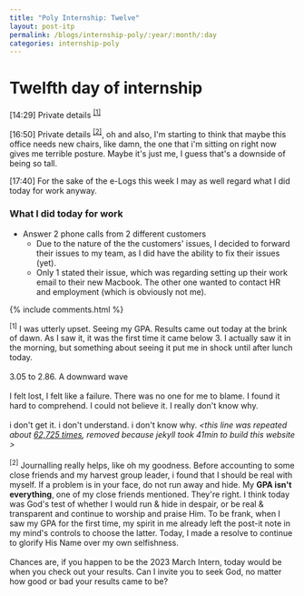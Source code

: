 ```yaml
---
title: "Poly Internship: Twelve"
layout: post-itp
permalink: /blogs/internship-poly/:year/:month/:day
categories: internship-poly
---
```

# Twelfth day of internship


<span class="timestamp">[14:29]</span> Private details <sup><a href="#1">[1]</a></sup>

<span class="timestamp">[16:50]</span> Private details <sup><a href="#2">[2]</a></sup>, oh and also, I'm starting to think that maybe this office needs new chairs, like damn, the one that i'm sitting on right now gives me terrible posture. Maybe it's just me, I guess that's a downside of being so tall.

<span class="timestamp">[17:40]</span> For the sake of the e-Logs this week I may as well regard what I did today for work anyway.

### What I did today for work
* Answer 2 phone calls from 2 different customers 
    * Due to the nature of the the customers' issues, I decided to forward their issues to my team, as I did have the ability to fix their issues (yet).
    * Only 1 stated their issue, which was regarding setting up their work email to their new Macbook. The other one wanted to contact HR and employment (which is obviously not me).

{% include comments.html %}

<span class="disable-selection" onclick="loadText()" style="color:#0001;display:none;">escapism vs reality</span>
<span class="disable-selection" id="truth" style="display:block;"><sup id="1">[1]</sup> I was utterly upset. Seeing my GPA. Results came out today at the brink of dawn. As I saw it, it was the first time it came below 3. I actually saw it in the morning, but something about seeing it put me in shock until after lunch today.<br><br>3.05 to 2.86. A downward wave<br><br>I felt lost, I felt like a failure. There was no one for me to blame. I found it hard to comprehend. I could not believe it. I really don't know why. <br><br>i don't get it. i don't understand. i don't know why. _&lt;this line was repeated about <a href="/static/images/62725.jpg" target="_blank">62,725 times</a>, removed because jekyll took 41min to build this website &gt;_<br><br><sup id="2">[2]</sup> Journalling really helps, like oh my goodness. Before accounting to some close friends and my harvest group leader, i found that I should be real with myself. If a problem is in your face, do not run away and hide. My **GPA isn't everything**, one of my close friends mentioned. They're right. I think today was God's test of whether I would run & hide in despair, or be real & transparent and continue to worship and praise Him. To be frank, when I saw my GPA for the first time, my spirit in me already left the post-it note in my mind's controls to choose the latter. Today, I made a resolve to continue to glorify His Name over my own selfishness.<br><br>Chances are, if you happen to be the 2023 March Intern, today would be when you check out your results. Can I invite you to seek God, no matter how good or bad your results came to be?</span>

